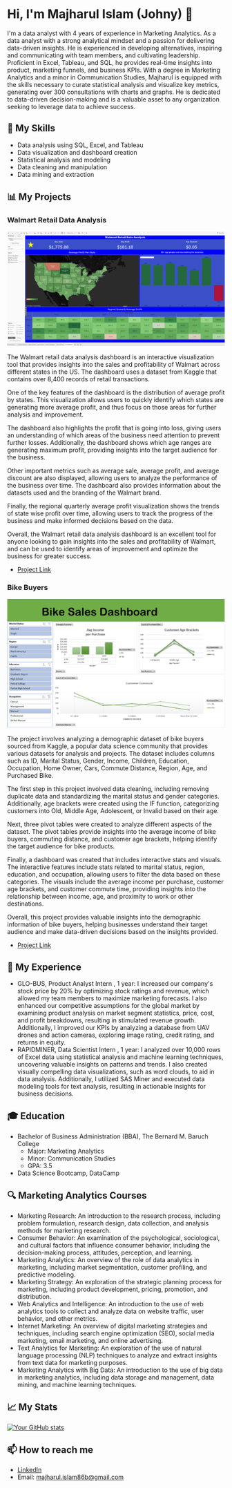 # Hi, I'm Majharul Islam (Johny) 👋

I'm a data analyst with 4 years of experience in Marketing Analytics. As a data analyst with a strong analytical mindset and a passion for delivering data-driven insights. He is experienced in developing alternatives, inspiring and communicating with team members, and cultivating leadership. Proficient in Excel, Tableau, and SQL, he provides real-time insights into product, marketing funnels, and business KPIs. With a degree in Marketing Analytics and a minor in Communication Studies, Majharul is equipped with the skills necessary to curate statistical analysis and visualize key metrics, generating over 300 consultations with charts and graphs. He is dedicated to data-driven decision-making and is a valuable asset to any organization seeking to leverage data to achieve success.

## 🔭 My Skills

- Data analysis using SQL, Excel, and Tableau
- Data visualization and dashboard creation
- Statistical analysis and modeling
- Data cleaning and manipulation
- Data mining and extraction

## 📊 My Projects

### Walmart Retail Data Analysis

![Walmart Retail Data Analysis Dashboard](https://github.com/rockjohny360/Majharul-Islam-Profile-/blob/main/Walmart%20Retail%20Data%20Analysis%20Dashboard%20picture.PNG "Walmart Retail Data Analysis Dashboard")

The Walmart retail data analysis dashboard is an interactive visualization tool that provides insights into the sales and profitability of Walmart across different states in the US. The dashboard uses a dataset from Kaggle that contains over 8,400 records of retail transactions.

One of the key features of the dashboard is the distribution of average profit by states. This visualization allows users to quickly identify which states are generating more average profit, and thus focus on those areas for further analysis and improvement.

The dashboard also highlights the profit that is going into loss, giving users an understanding of which areas of the business need attention to prevent further losses. Additionally, the dashboard shows which age ranges are generating maximum profit, providing insights into the target audience for the business.

Other important metrics such as average sale, average profit, and average discount are also displayed, allowing users to analyze the performance of the business over time. The dashboard also provides information about the datasets used and the branding of the Walmart brand.

Finally, the regional quarterly average profit visualization shows the trends of state wise profit over time, allowing users to track the progress of the business and make informed decisions based on the data.

Overall, the Walmart retail data analysis dashboard is an excellent tool for anyone looking to gain insights into the sales and profitability of Walmart, and can be used to identify areas of improvement and optimize the business for greater success.

- [Project Link](https://github.com/rockjohny360/Walmart-Retail-Data-Analysis-Dashboard-)

### Bike Buyers 

![Bike Buyers Dashboard](https://github.com/rockjohny360/Majharul-Islam-Profile-/blob/main/Bike%20Buyers%20Dashboard%20Image.PNG)

The project involves analyzing a demographic dataset of bike buyers sourced from Kaggle, a popular data science community that provides various datasets for analysis and projects. The dataset includes columns such as ID, Marital Status, Gender, Income, Children, Education, Occupation, Home Owner, Cars, Commute Distance, Region, Age, and Purchased Bike.

The first step in this project involved data cleaning, including removing duplicate data and standardizing the marital status and gender categories. Additionally, age brackets were created using the IF function, categorizing customers into Old, Middle Age, Adolescent, or Invalid based on their age.

Next, three pivot tables were created to analyze different aspects of the dataset. The pivot tables provide insights into the average income of bike buyers, commuting distance, and customer age brackets, helping identify the target audience for bike products.

Finally, a dashboard was created that includes interactive stats and visuals. The interactive features include stats related to marital status, region, education, and occupation, allowing users to filter the data based on these categories. The visuals include the average income per purchase, customer age brackets, and customer commute time, providing insights into the relationship between income, age, and proximity to work or other destinations.

Overall, this project provides valuable insights into the demographic information of bike buyers, helping businesses understand their target audience and make data-driven decisions based on the insights provided.

- [Project Link](https://github.com/rockjohny360/Bike-Buyer-)

## 🌱 My Experience

- GLO-BUS, Product Analyst Intern , 1 year: I increased our company's stock price by 20% by optimizing stock ratings and revenue, which allowed my team members to maximize marketing forecasts. I also enhanced our competitive assumptions for the global market by examining product analysis on market segment statistics, price, cost, and profit breakdowns, resulting in stimulated revenue growth. Additionally, I improved our KPIs by analyzing a database from UAV drones and action cameras, exploring image rating, credit rating, and returns in equity.
- RAPIDMINER, Data Scientist Intern , 1 year: I analyzed over 10,000 rows of Excel data using statistical analysis and machine learning techniques, uncovering valuable insights on patterns and trends. I also created visually compelling data visualizations, such as word clouds, to aid in data analysis. Additionally, I utilized SAS Miner and executed data modeling tools for text analysis, resulting in actionable insights for business decisions.

## 🎓 Education 

- Bachelor of Business Administration (BBA), The Bernard M. Baruch College
  - Major: Marketing Analytics
  - Minor: Communication Studies
  - GPA: 3.5
- Data Science Bootcamp, DataCamp 

## 🔍 Marketing Analytics Courses

- Marketing Research: An introduction to the research process, including problem formulation, research design, data collection, and analysis methods for marketing research.
- Consumer Behavior: An examination of the psychological, sociological, and cultural factors that influence consumer behavior, including the decision-making process, attitudes, perception, and learning.
- Marketing Analytics: An overview of the role of data analytics in marketing, including market segmentation, customer profiling, and predictive modeling.
- Marketing Strategy: An exploration of the strategic planning process for marketing, including product development, pricing, promotion, and distribution.
- Web Analytics and Intelligence: An introduction to the use of web analytics tools to collect and analyze data on website traffic, user behavior, and other metrics.
- Internet Marketing: An overview of digital marketing strategies and techniques, including search engine optimization (SEO), social media marketing, email marketing, and online advertising.
- Text Analytics for Marketing: An exploration of the use of natural language processing (NLP) techniques to analyze and extract insights from text data for marketing purposes.
- Marketing Analytics with Big Data: An introduction to the use of big data in marketing analytics, including data storage and management, data mining, and machine learning techniques. 

## 📈 My Stats

[![Your GitHub stats](https://github-readme-stats.vercel.app/api?username=Majharul&show_icons=true&theme=radical)](https://github.com/Majharul)

## 📫 How to reach me

- [LinkedIn](https://www.linkedin.com/in/yourprofile)
- Email: majharul.islam86b@gmail.com
